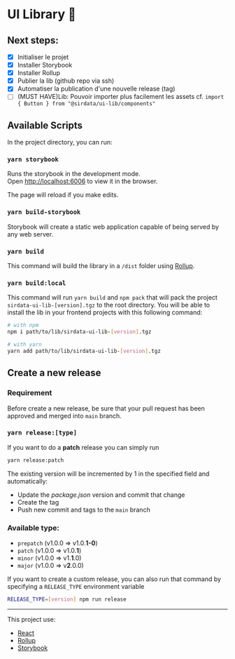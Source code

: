 # UI Library 🚀

Next steps:
---
- [x] Initialiser le projet
- [x] Installer Storybook
- [x] Installer Rollup
- [x] Publier la lib (github repo via ssh)
- [x] Automatiser la publication d'une nouvelle release (tag)
- [ ] (MUST HAVE)Lib: Pouvoir importer plus facilement les assets cf. `import { Button } from "@sirdata/ui-lib/components"`

## Available Scripts

In the project directory, you can run:

### `yarn storybook`

Runs the storybook in the development mode.\
Open [http://localhost:6006](http://localhost:6006) to view it in the browser.

The page will reload if you make edits.

### `yarn build-storybook`

Storybook will create a static web application capable of being served by any web server.

### `yarn build`

This command will build the library in a `/dist` folder using [Rollup](https://rollupjs.org/guide/en/).

### `yarn build:local`

This command will run `yarn build` and `npm pack` that will pack the project `sirdata-ui-lib-[version].tgz` to the root directory.
You will be able to install the lib in your frontend projects with this following command:
```bash
# with npm
npm i path/to/lib/sirdata-ui-lib-[version].tgz

# with yarn
yarn add path/to/lib/sirdata-ui-lib-[version].tgz
```

## Create a new release

### Requirement
Before create a new release, be sure that your pull request has been approved and merged into `main` branch.

### `yarn release:[type]`
If you want to do a **patch** release you can simply run

```bash
yarn release:patch
```

The existing version will be incremented by 1 in the specified field and automatically: 
- Update the *package.json* version and commit that change
- Create the tag
- Push new commit and tags to the `main` branch

### Available type:
- `prepatch` (v1.0.0 => v1.0.**1-0**)
- `patch` (v1.0.0 => v1.0.**1**)
- `minor` (v1.0.0 => v1.**1**.0)
- `major` (v1.0.0 => v**2**.0.0)

If you want to create a custom release, you can also run that command by specifying a `RELEASE_TYPE` environment variable
```bash
RELEASE_TYPE=[version] npm run release
```

---

This project use:
- [React](https://fr.reactjs.org/)
- [Rollup](https://rollupjs.org/guide/en/)
- [Storybook](https://storybook.js.org/docs/react/get-started/introduction)
